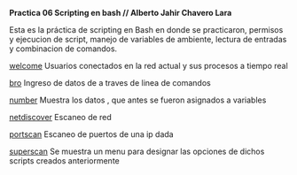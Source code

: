 **Practica 06 Scripting en bash // Alberto Jahir Chavero Lara**

Esta es la práctica de scripting en Bash en donde se practicaron,  permisos y ejecucion de script, manejo de variables de ambiente, lectura de entradas y combinacion de comandos.

[welcome](./welcome.sh) Usuarios conectados en la red actual y sus procesos a tiempo real

[bro](./bro.sh) Ingreso de datos de a traves de linea de comandos

[number](./number.sh) Muestra los datos , que antes se fueron asignados a variables

[netdiscover](./netdiscover.sh) Escaneo de red 

[portscan](./portscan.sh) Escaneo de puertos de una ip dada

[superscan](./superscan.sh) Se muestra un menu para designar las opciones de dichos scripts creados anteriormente
